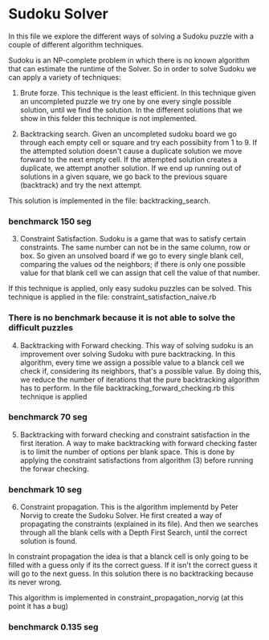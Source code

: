 # Sudoku Solver

In this file we explore the different ways of solving a Sudoku puzzle with a couple of different algorithm techniques.

Sudoku is an NP-complete problem in which there is no known algorithm that can estimate the runtime of the Solver.
So in order to solve Sudoku we can apply a variety of techniques:

1. Brute forze. This technique is the least efficient. In this technique given an uncompleted puzzle we try one by one every single possible solution, until we find the solution.
In the different solutions that we show in this folder this technique is not implemented.

2. Backtracking search. Given an uncompleted sudoku board we go through each empty cell or square and try each possibiity from 1 to 9. If the attempted solution doesn't cause a duplicate solution we move forward to the next empty cell. If the attempted solution creates a duplicate, we attempt another solution. If we end up running out of solutions in a given square, we go back to the previous square (backtrack) and try the next attempt.

This solution is implemented in the file: backtracking_search.
### benchmarck 150 seg

3. Constraint Satisfaction. Sudoku is a game that was to satisfy certain constraints. The same number can not be in the same column, row or box. So given an unsolved board if we go to every single blank cell, comparing the values od the neighbors; if there is only one possible value for that blank cell we can assign that cell the value of that number.

If this technique is applied, only easy sudoku puzzles can be solved. This technique is applied in the file: constraint_satisfaction_naive.rb

### There is no benchmark because it is not able to solve the difficult puzzles

4. Backtracking with Forward checking. This way of solving sudoku is an improvement over solving Sudoku with pure backtracking. In this algorithm, every time we assign a possible value to a blanck cell we check if, considering its neighbors, that's a possible value. By doing this, we reduce the number of iterations that the pure backtracking algorithm has to perform.
In the file backtracking_forward_checking.rb this technique is applied

### benchmarck 70 seg

5. Backtracking with forward checking and constraint satisfaction in the first iteration. A way to make backtracking with forward checking faster is to limit the number of options per blank space. This is done by applying the constraint satisfactions from algorithm (3) before running the forwar checking.

### benchmark 10 seg

6. Constraint propagation. This is the algorithm implementd by Peter Norvig to create the Sudoku Solver. He first created a way of propagating the constraints (explained in its file). And then we searches through all the blank cells with a Depth First Search, until the correct solution is found.

In constraint propagation the idea is that a blanck cell is only going to be filled with a guess only if its the correct guess. If it isn't the correct guess it will go to the next guess. In this solution there is no backtracking because its never wrong.

This algorithm is implemented in constraint_propagation_norvig (at this point it has a bug)
### benchmarck 0.135 seg
